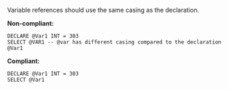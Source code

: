 Variable references should use the same casing as the declaration.

**Non-compliant:**

```tsql
DECLARE @Var1 INT = 303
SELECT @VAR1 -- @var has different casing compared to the declaration @Var1
```

**Compliant:**

```tsql
DECLARE @Var1 INT = 303
SELECT @Var1
```

